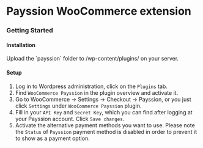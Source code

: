 Payssion WooCommerce extension
=================

<h3>Getting Started</h3>

<h4>Installation</h4>
Upload the `payssion` folder to /wp-content/plugins/ on your server.

<h4>Setup</h4>

1. Log in to Wordpress administration, click on the `Plugins` tab.
2. Find `WooCommerce Payssion` in the plugin overview and activate it.
3. Go to WooCommerce -> Settings -> Checkout -> Payssion, or you just click `Settings` under `WooCommerce Payssion` plugin.
4. Fill in your `API Key` and `Secret Key`, which you can find after logging at your Payssion account. Click `Save changes`.
5. Activate the alternative payment methods you want to use. Please note the `Status` of `Payssion` payment method is disabled in order to prevent it to show as a payment option.
